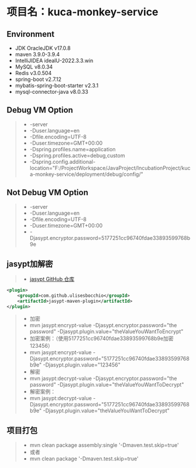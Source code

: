 # 项目名：kuca-monkey-service

## Environment

- JDK OracleJDK v17.0.8
- maven 3.9.0-3.9.4
- IntelliJIDEA ideaIU-2022.3.3.win
- MySQL v8.0.34
- Redis v3.0.504
- spring-boot v2.7.12
- mybatis-spring-boot-starter v2.3.1
- mysql-connector-java v8.0.33

## Debug VM Option

> - -server
> - -Duser.language=en
> - -Dfile.encoding=UTF-8
> - -Duser.timezone=GMT+00:00
> - -Dspring.profiles.name=application
> - -Dspring.profiles.active=debug,custom
> - -Dspring.config.additional-location="F:/ProjectWorkspace/JavaProject/IncubationProject/kuca-monkey-service/deployment/debug/config/"

## Not Debug VM Option

> - -server
> - -Duser.language=en
> - -Dfile.encoding=UTF-8
> - -Duser.timezone=GMT+00:00
> - -Djasypt.encryptor.password=5177251cc96740fdae33893599768b9e

## jasypt加解密

> - [jasypt GitHub 仓库](https://github.com/ulisesbocchio/jasypt-spring-boot)

```xml
<plugin>
    <groupId>com.github.ulisesbocchio</groupId>
    <artifactId>jasypt-maven-plugin</artifactId>
</plugin>
```

> - 加密
> - mvn jasypt:encrypt-value -Djasypt.encryptor.password="the password" -Djasypt.plugin.value="theValueYouWantToEncrypt"
> - 加密案例：（使用5177251cc96740fdae33893599768b9e加密123456）
> - mvn jasypt:encrypt-value -Djasypt.encryptor.password="5177251cc96740fdae33893599768b9e" -Djasypt.plugin.value="123456"
> - 解密
> - mvn jasypt:decrypt-value -Djasypt.encryptor.password="the password" -Djasypt.plugin.value="theValueYouWantToDecrypt"
> - 解密案例：
> - mvn jasypt:decrypt-value -Djasypt.encryptor.password="5177251cc96740fdae33893599768b9e" -Djasypt.plugin.value="theValueYouWantToDecrypt"

## 项目打包

> - mvn clean package assembly:single '-Dmaven.test.skip=true'
> - 或者
> - mvn clean package '-Dmaven.test.skip=true'
